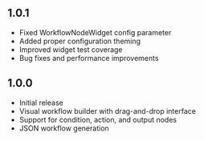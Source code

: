 ## 1.0.1

* Fixed WorkflowNodeWidget config parameter
* Added proper configuration theming
* Improved widget test coverage
* Bug fixes and performance improvements

## 1.0.0

* Initial release
* Visual workflow builder with drag-and-drop interface
* Support for condition, action, and output nodes
* JSON workflow generation